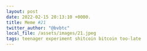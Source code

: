 ```yaml
---
layout: post
date: 2022-02-15 20:13:10 +0000.
title: Meme #21
twitter_author: "@bvbtc"
local_file: /assets/images/21.jpeg
tags: teenager experiment shitcoin bitcoin too-late
---
```

